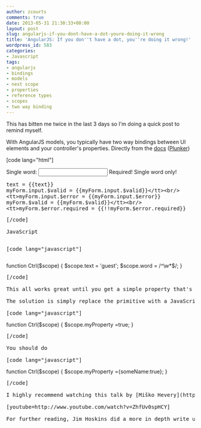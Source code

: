 ```yaml
---
author: zcourts
comments: true
date: 2013-05-31 21:30:33+00:00
layout: post
slug: angularjs-if-you-dont-have-a-dot-youre-doing-it-wrong
title: 'AngularJS: If you don''t have a dot, you''re doing it wrong!'
wordpress_id: 583
categories:
- Javascript
tags:
- angularjs
- bindings
- models
- nest scope
- properties
- reference types
- scopes
- two way binding
---
```


This has bitten me twice in the last 3 days so I'm doing a quick post to remind myself.

With AngularJS models, you typically have two way bindings between UI elements and your controller's properties. Directly from the [docs](http://docs.angularjs.org/api/ng.directive:input.text) ([Plunker](http://plnkr.co/edit/PCUFA3yARnIdpks84W4Z))

[code lang="html"]</pre>
<!doctype html>
<html ng-app>
 <head>
 <script src="http://ajax.googleapis.com/ajax/libs/angularjs/1.0.6/angular.min.js"></script>
 <script src="script.js"></script>

</head>
 <body>

<form name="myForm" ng-controller="Ctrl">
 Single word: <input type="text" name="input" ng-model="text"
 ng-pattern="word" required>
 <span class="error" ng-show="myForm.input.$error.required">
 Required!</span>
 <span class="error" ng-show="myForm.input.$error.pattern">
 Single word only!</span>

<tt>text = {{text}}</tt><br/>
 <tt>myForm.input.$valid = {{myForm.input.$valid}}</tt><br/>
 <tt>myForm.input.$error = {{myForm.input.$error}}</tt><br/>
 <tt>myForm.$valid = {{myForm.$valid}}</tt><br/>
 <tt>myForm.$error.required = {{!!myForm.$error.required}}</tt><br/>
 </form>
 </body>
</html>
<pre>[/code]

<!-- more -->JavaScript

[code lang="javascript"]</pre>
function Ctrl($scope) {
 $scope.text = 'guest';
 $scope.word = /^\w*$/;
}
<pre>[/code]

This all works great until you get a simple property that's a 'primitive' so numbers, boolean etc. and you need to use this property within an angular repeater or another directive which creates its own scope. The problem is that, because JavaScript is a pass by value language, primitive types are copied within nested scopes. This means that, if a property changes within a local scope, the original/parent version of the property isn't updated with those changes. Not only that, angular (for good reason) no longer allow duplicates within a repeater, which is what lead me to [StackOverflow](http://stackoverflow.com/a/15975118/400048) the first time I encountered this.

The solution is simply replace the primitive with a JavaScript hash/object so instead of doing something like this:

[code lang="javascript"]</pre>
function Ctrl($scope) {
$scope.myProperty =true;
}
<pre>[/code]

You should do

[code lang="javascript"]</pre>
function Ctrl($scope) {
$scope.myProperty ={someName:true};
}
<pre>[/code]

I highly recommend watching this talk by [Miško Hevery](http://www.youtube.com/watch?v=ZhfUv0spHCY) on AngularJS best practices. I've watched it...not I just need to remember all of it :D

[youtube=http://www.youtube.com/watch?v=ZhfUv0spHCY]

For further reading, Jim Hoskins did a more in depth write up on [nested scopes in AngularJS](http://jimhoskins.com/2012/12/14/nested-scopes-in-angularjs.html).
